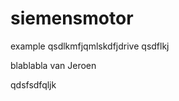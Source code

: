 siemensmotor
============

example qsdlkmfjqmlskdfjdrive
qsdflkj



blablabla van Jeroen


qdsfsdfqljk
